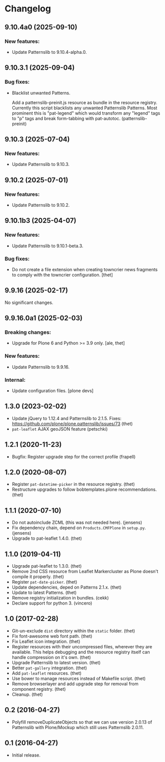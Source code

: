 # Changelog

<!-- towncrier release notes start -->

## 9.10.4a0 (2025-09-10)

### New features:

- Update Patternslib to 9.10.4-alpha.0.


## 9.10.3.1 (2025-09-04)

### Bug fixes:

- Blacklist unwanted Patterns.

  Add a patternslib-preinit.js resource as bundle in the resource registry.
  Currently this script blacklists any unwanted Patternslib Patterns. Most
  prominent this is "pat-legend" which would transform any "legend" tags to
  "p" tags and break form-tabbing with pat-autotoc. (patternslib-preinit)


## 9.10.3 (2025-07-04)

### New features:

- Update Patternslib to 9.10.3.


## 9.10.2 (2025-07-01)

### New features:

- Update Patternslib to 9.10.2.


## 9.10.1b3 (2025-04-07)

### New features:

- Update Patternslib to 9.10.1-beta.3.

### Bug fixes:

- Do not create a file extension when creating towncrier news fragments to comply with the towncrier configuration.
  [thet]


## 9.9.16 (2025-02-17)

No significant changes.


## 9.9.16.0a1 (2025-02-03)

### Breaking changes:

- Upgrade for Plone 6 and Python >= 3.9 only.
  [ale, thet]

### New features:

- Update Patternslib to 9.9.16.

### Internal:

- Update configuration files.
  [plone devs]


## 1.3.0 (2023-02-02)

-   Update jQuery to 1.12.4 and Patternslib to 2.1.5. Fixes:
    <https://github.com/plone/plone.patternslib/issues/73> (thet)
-   `pat-leaflet` AJAX geoJSON feature (petschki)

## 1.2.1 (2020-11-23)

-   Bugfix: Register upgrade step for the correct profile (frapell)

## 1.2.0 (2020-08-07)

-   Register `pat-datetime-picker` in the resource registry. (thet)
-   Restructure upgrades to follow bobtemplates.plone recommendations.
    (thet)

## 1.1.1 (2020-07-10)

-   Do not autoinclude ZCML (this was not needed here). (jensens)
-   Fix dependency chain, depend on `Products.CMFPlone` in `setup.py`.
    (jensens)
-   Upgrade to pat-leaflet 1.4.0. (thet)

## 1.1.0 (2019-04-11)

-   Upgrade pat-leaflet to 1.3.0. (thet)
-   Remove 2nd CSS resource from Leaflet Markercluster as Plone doesn\'t
    compile it properly. (thet)
-   Register `pat-date-picker`. (thet)
-   Update dependencies, deped on Patterns 2.1.x. (thet)
-   Update to latest Patterns. (thet)
-   Remove registry initialization in bundles. (cekk)
-   Declare support for python 3. (vincero)

## 1.0 (2017-02-28)

-   Git-un-exclude `dist` directory within the `static` folder. (thet)
-   Fix font-awesome web font path. (thet)
-   Fix Leaflet icon integration. (thet)
-   Register resources with their uncompressed files, wherever they are
    available. This helps debugging and the resource registry itself can
    handle compression on it\'s own. (thet)
-   Upgrade Patternslib to latest version. (thet)
-   Better `pat-gallery` integration. (thet)
-   Add `pat-leaflet` resources. (thet)
-   Use bower to manage resources instead of Makefile script. (thet)
-   Remove browserlayer and add upgrade step for removal from component
    registry. (thet)
-   Cleanup. (thet)

## 0.2 (2016-04-27)

-   Polyfill removeDuplicateObjects so that we can use version 2.0.13 of
    Patternslib with Plone/Mockup which still uses Patternslib 2.0.11.

## 0.1 (2016-04-27)

-   Initial release.
